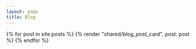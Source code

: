 ```yaml
---
layout: page
title: Blog
---
```


<section class="py-12">
  <div class="grid grid-cols-1 gap-4 lg:grid-cols-2 xl:grid-cols-3">
    {% for post in site.posts %}
    {% render "shared/blog_post_card", post: post %}
    {% endfor %}
  </div>
</section>
